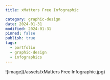 ```yaml
---
title: xMatters Free Infographic

category: graphic-design
date: 2024-01-31
modified: 2024-01-31
pinned: false
publish: true
tags:
  - portfolio
  - graphic-design
  - infographics
---
```


![image](/assets/xMatters Free Infographic.jpg)
